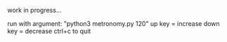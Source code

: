 work in progress...

run with argument: "python3 metronomy.py 120"
up key = increase
down key = decrease
ctrl+c to quit
